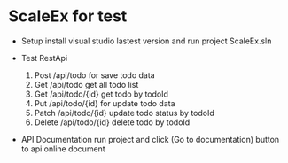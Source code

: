 # ScaleEx for test

- Setup
   install visual studio lastest version and run project ScaleEx.sln
  
- Test RestApi
   1.  Post /api/todo for save todo data
   2.  Get  /api/todo get all todo list
   3.  Get  /api/todo/{id} get todo by todoId
   4.  Put  /api/todo/{id} for update todo data
   5.  Patch /api/todo/{id} update todo status by todoId
   6.  Delete /api/todo/{id} delete todo by todoId
   
- API Documentation
   run project and click (Go to documentation) button to api online document
  
